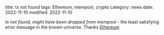 title: tx not found
tags: Ethereum, mempool, crypto
category: news
date: 2022-11-10
modified: 2022-11-10

*tx not found, might have been dropped from mempool* - the least satisfying error message in the known universe.  Thanks [Ethereum](https://ethereum.org/)
